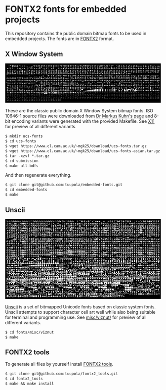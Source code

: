 # FONTX2 fonts for embedded projects

This repository contains the public domain bitmap fonts to be used in embedded projects. The fonts are in [FONTX2](http://elm-chan.org/docs/dosv/fontx_e.html) format.

## X Window System

![](X11/png/font6x9.png)

These are the classic public domain X Window System bitmap fonts. ISO 10646-1 source files were downloaded from [Dr Markus Kuhn's page](https://www.cl.cam.ac.uk/~mgk25/ucs-fonts.html) and 8-bit encoding variants were generated with the provided Makefile. See [X11](X11) for preview of all different variants.

```
$ mkdir ucs-fonts
$ cd ucs-fonts
$ wget https://www.cl.cam.ac.uk/~mgk25/download/ucs-fonts.tar.gz
$ wget https://www.cl.cam.ac.uk/~mgk25/download/ucs-fonts-asian.tar.gz
$ tar -xzvf *.tar.gz
$ cd submission
$ make all-bdfs
```

And then regenerate everything.

```
$ git clone git@github.com:tuupola/embedded-fonts.git
$ cd embedded-fonts
$ make
```

## Unscii

![](misc/viznut/png/unscii-8.png)

[Unscii](http://pelulamu.net/unscii/) is a set of bitmapped Unicode fonts based on classic system fonts. Unscii attempts to support character cell art well while also being suitable for terminal and programming use. See [misc/viznut/](misc/viznut/) for preview of all different variants.

```
$ cd fonts/misc/viznut
$ make
```

## FONTX2 tools

To generate all files by yourself install [FONTX2 tools](https://github.com/tuupola/fontx2_tools).

```
$ git clone git@github.com:tuupola/fontx2_tools.git
$ cd fontx2_tools
$ make && make install
```